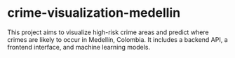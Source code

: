 # crime-visualization-medellin
This project aims to visualize high-risk crime areas and predict where crimes are likely to occur in Medellín, Colombia. It includes a backend API, a frontend interface, and machine learning models.
